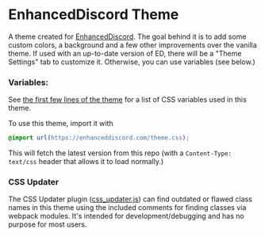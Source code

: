 # EnhancedDiscord Theme
A theme created for [EnhancedDiscord](https://github.com/joe27g/EnhancedDiscord). The goal behind it is to add some custom colors, a background and a few other improvements over the vanilla theme. If used with an up-to-date version of ED, there will be a "Theme Settings" tab to customize it. Otherwise, you can use variables (see below.)

### Variables:
See [the first few lines of the theme](/theme.css#L4-L16) for a list of CSS variables used in this theme.

To use this theme, import it with
```css
@import url(https://enhanceddiscord.com/theme.css);
```
This will fetch the latest version from this repo (with a `Content-Type: text/css` header that allows it to load normally.)

### CSS Updater
The CSS Updater plugin ([css_updater.js](./css_updater.js)) can find outdated or flawed class names in this theme using the included comments for finding classes via webpack modules. It's intended for development/debugging and has no purpose for most users.